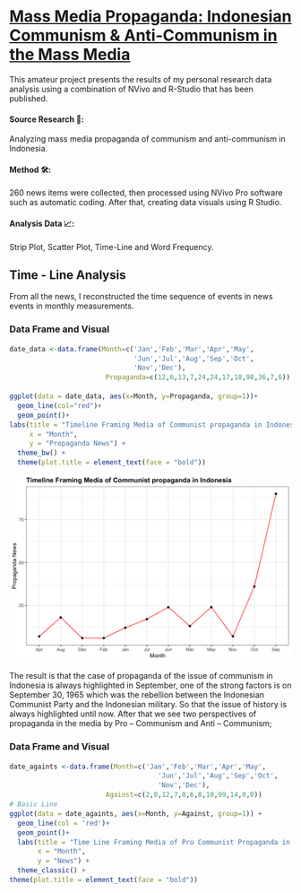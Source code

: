 # [Mass Media Propaganda: Indonesian Communism & Anti-Communism in the Mass Media](https://hrcak.srce.hr/en/file/469510)

This amateur project presents the results of my personal research data analysis using a combination of NVivo and R-Studio that has been published.

#### Source Research 🔎:
Analyzing mass media propaganda of communism and anti-communism in Indonesia.

#### Method 🛠️:
260 news items were collected, then processed using NVivo Pro software such as automatic coding. After that, creating data visuals using R Studio.

#### Analysis Data 📈:
Strip Plot, Scatter Plot, Time-Line and Word Frequency.

## Time - Line Analysis
From all the news, I reconstructed the time sequence of events in news events in monthly measurements.

### Data Frame and Visual 
```r
date_data <-data.frame(Month=c('Jan','Feb','Mar','Apr','May',
                               'Jun','Jul','Aug','Sep','Oct',
                               'Nov','Dec'),
                        Propaganda=c(12,6,13,7,24,24,17,18,90,36,7,6))

ggplot(data = date_data, aes(x=Month, y=Propaganda, group=1))+
  geom_line(col="red")+
  geom_point()+
labs(title = "Timeline Framing Media of Communist propaganda in Indonesia",
     x = "Month",
     y = "Propaganda News") +
  theme_bw() +
  theme(plot.title = element_text(face = "bold")) 

```
![communist propaganda indonesia](timelinecommunistpropaganda.png)

The result is that the case of propaganda of the issue of communism in Indonesia is always highlighted in September, one of the strong factors is on September 30, 1965 which was the rebellion between the Indonesian Communist Party and the Indonesian military. So that the issue of history is always highlighted until now. 
After that we see two perspectives of propaganda in the media by Pro – Communism and Anti – Communism;

### Data Frame and Visual

```r
date_againts <-data.frame(Month=c('Jan','Feb','Mar','Apr','May',
                                     'Jun','Jul','Aug','Sep','Oct',
                                     'Nov','Dec'),
                        Against=c(2,0,12,7,8,6,8,10,99,14,0,0))
# Basic Line
ggplot(data = date_againts, aes(x=Month, y=Against, group=1)) +
  geom_line(col = 'red')+
  geom_point()+
  labs(title = "Time Line Framing Media of Pro Communist Propaganda in Indonesia",
       x = "Month",
       y = "News") +
  theme_classic() +
theme(plot.title = element_text(face = "bold")) 

```


